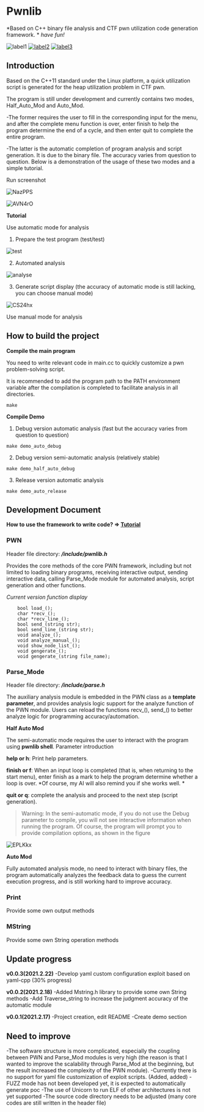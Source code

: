 # Pwnlib

*Based on C++ binary file analysis and CTF pwn utilization code generation framework. *
*have fun!*

![label1](https://img.shields.io/badge/build-passing-COLOR)
[![label2](https://img.shields.io/badge/author-migraine-blue)](https://migraine-sudo.github.io/)
[![label3](https://img.shields.io/badge/yaml--cpp-0.6.0-orange)](https://github.com/jbeder/yaml-cpp)


## Introduction

Based on the C++11 standard under the Linux platform, a quick utilization script is generated for the heap utilization problem in CTF pwn.

The program is still under development and currently contains two modes, Half_Auto_Mod and Auto_Mod.

-The former requires the user to fill in the corresponding input for the menu, and after the complete menu function is over, enter finish to help the program determine the end of a cycle, and then enter quit to complete the entire program.

-The latter is the automatic completion of program analysis and script generation. It is due to the binary file. The accuracy varies from question to question. Below is a demonstration of the usage of these two modes and a simple tutorial.


Run screenshot

![NazPPS](https://gitee.com/p0kerface/blog_image_management/raw/master/uPic/NazPPS.png)


![AVN4rO](https://gitee.com/p0kerface/blog_image_management/raw/master/uPic/AVN4rO.png)



**Tutorial**

Use automatic mode for analysis

1. Prepare the test program (test/test)

![test](https://media.giphy.com/media/5LLDTPnZ3TeEca9a4F/giphy.gif)

2. Automated analysis

![analyse](https://media.giphy.com/media/5qXrOZpVNgHcaGxSho/giphy.gif)

3. Generate script display (the accuracy of automatic mode is still lacking, you can choose manual mode)

![CS24hx](https://gitee.com/p0kerface/blog_image_management/raw/master/uPic/CS24hx.png)


Use manual mode for analysis



## How to build the project

**Compile the main program**

You need to write relevant code in main.cc to quickly customize a pwn problem-solving script.

It is recommended to add the program path to the PATH environment variable after the compilation is completed to facilitate analysis in all directories.

```make ```

**Compile Demo**

1. Debug version automatic analysis (fast but the accuracy varies from question to question)

```make demo_auto_debug```

2. Debug version semi-automatic analysis (relatively stable)

```make demo_half_auto_debug```

3. Release version automatic analysis

```make demo_auto_release```


## Development Document

**How ​​to use the framework to write code? => [Tutorial]()**

### PWN

Header file directory: ***/include/pwnlib.h***

Provides the core methods of the core PWN framework, including but not limited to loading binary programs, receiving interactive output, sending interactive data, calling Parse_Mode module for automated analysis, script generation and other functions.

*Current version function display*

```
    bool load_();
    char *recv_();
    char *recv_line_();
    bool send_(string str);
    bool send_line_(string str);
    void analyze_();
    void analyze_manual_();
    void show_node_list_();
    void gengerate_();
    void gengerate_(string file_name);
```


### Parse_Mode

Header file directory: ***/include/parse.h***

The auxiliary analysis module is embedded in the PWN class as a **template parameter**, and provides analysis logic support for the analyze function of the PWN module. Users can reload the functions recv_(), send_() to better analyze logic for programming accuracy/automation.

**Half Auto Mod**

The semi-automatic mode requires the user to interact with the program using **pwnlib shell**. Parameter introduction

**help or h**: Print help parameters.

**finish or f**: When an input loop is completed (that is, when returning to the start menu), enter finish as a mark to help the program determine whether a loop is over. *Of course, my AI will also remind you if she works well. *

**quit or q**: complete the analysis and proceed to the next step (script generation).

>Warning: In the semi-automatic mode, if you do not use the Debug parameter to compile, you will not see interactive information when running the program. Of course, the program will prompt you to provide compilation options, as shown in the figure

![EPLKkx](https://gitee.com/p0kerface/blog_image_management/raw/master/uPic/EPLKkx.png)

**Auto Mod**

Fully automated analysis mode, no need to interact with binary files, the program automatically analyzes the feedback data to guess the current execution progress, and is still working hard to improve accuracy.

### Print

Provide some own output methods

### MString

Provide some own String operation methods


## Update progress

**v0.0.3(2021.2.22)**
-Develop yaml custom configuration exploit based on yaml-cpp (30% progress)

**v0.0.2(2021.2.18)**
-Added Mstring.h library to provide some own String methods
-Add Traverse_string to increase the judgment accuracy of the automatic module

**v0.0.1(2021.2.17)**
-Project creation, edit README
-Create demo section


## Need to improve

-The software structure is more complicated, especially the coupling between PWN and Parse_Mod modules is very high (the reason is that I wanted to improve the scalability through Parse_Mod at the beginning, but the result increased the complexity of the PWN module).
-Currently there is no support for yaml file customization of exploit scripts. (Added, added)
-FUZZ mode has not been developed yet, it is expected to automatically generate poc
-The use of Unicorn to run ELF of other architectures is not yet supported
-The source code directory needs to be adjusted (many core codes are still written in the header file)